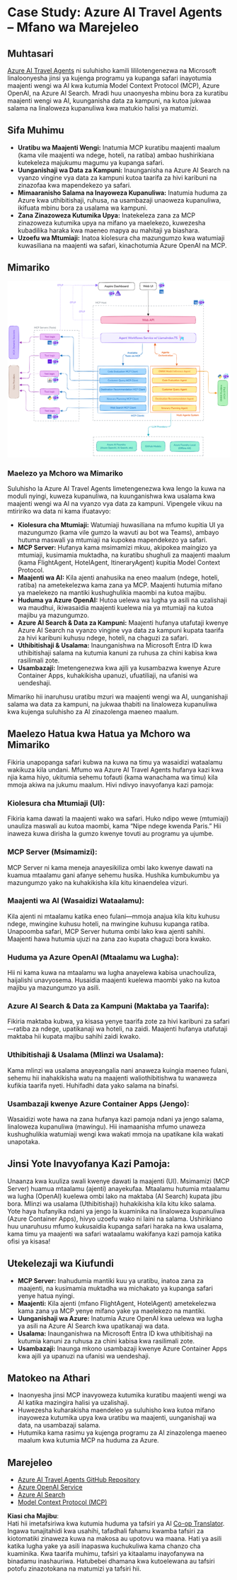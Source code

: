 <!--
CO_OP_TRANSLATOR_METADATA:
{
  "original_hash": "4d3415b9d2bf58bc69be07f945a69e07",
  "translation_date": "2025-06-13T21:51:51+00:00",
  "source_file": "09-CaseStudy/travelagentsample.md",
  "language_code": "sw"
}
-->
# Case Study: Azure AI Travel Agents – Mfano wa Marejeleo

## Muhtasari

[Azure AI Travel Agents](https://github.com/Azure-Samples/azure-ai-travel-agents) ni suluhisho kamili lililotengenezwa na Microsoft linaloonyesha jinsi ya kujenga programu ya kupanga safari inayotumia maajenti wengi wa AI kwa kutumia Model Context Protocol (MCP), Azure OpenAI, na Azure AI Search. Mradi huu unaonyesha mbinu bora za kuratibu maajenti wengi wa AI, kuunganisha data za kampuni, na kutoa jukwaa salama na linaloweza kupanuliwa kwa matukio halisi ya matumizi.

## Sifa Muhimu
- **Uratibu wa Maajenti Wengi:** Inatumia MCP kuratibu maajenti maalum (kama vile maajenti wa ndege, hoteli, na ratiba) ambao hushirikiana kutekeleza majukumu magumu ya kupanga safari.
- **Uunganishaji wa Data za Kampuni:** Inaunganisha na Azure AI Search na vyanzo vingine vya data za kampuni kutoa taarifa za hivi karibuni na zinazofaa kwa mapendekezo ya safari.
- **Mimaaranisho Salama na Inayoweza Kupanuliwa:** Inatumia huduma za Azure kwa uthibitishaji, ruhusa, na usambazaji unaoweza kupanuliwa, ikifuata mbinu bora za usalama wa kampuni.
- **Zana Zinazoweza Kutumika Upya:** Inatekeleza zana za MCP zinazoweza kutumika upya na mifano ya maelekezo, kuwezesha kubadilika haraka kwa maeneo mapya au mahitaji ya biashara.
- **Uzoefu wa Mtumiaji:** Inatoa kiolesura cha mazungumzo kwa watumiaji kuwasiliana na maajenti wa safari, kinachotumia Azure OpenAI na MCP.

## Mimariko
![Architecture](https://raw.githubusercontent.com/Azure-Samples/azure-ai-travel-agents/main/docs/ai-travel-agents-architecture-diagram.png)

### Maelezo ya Mchoro wa Mimariko

Suluhisho la Azure AI Travel Agents limetengenezwa kwa lengo la kuwa na moduli nyingi, kuweza kupanuliwa, na kuunganishwa kwa usalama kwa maajenti wengi wa AI na vyanzo vya data za kampuni. Vipengele vikuu na mtiririko wa data ni kama ifuatavyo:

- **Kiolesura cha Mtumiaji:** Watumiaji huwasiliana na mfumo kupitia UI ya mazungumzo (kama vile gumzo la wavuti au bot wa Teams), ambayo hutuma maswali ya mtumiaji na kupokea mapendekezo ya safari.
- **MCP Server:** Hufanya kama msimamizi mkuu, akipokea maingizo ya mtumiaji, kusimamia muktadha, na kuratibu shughuli za maajenti maalum (kama FlightAgent, HotelAgent, ItineraryAgent) kupitia Model Context Protocol.
- **Maajenti wa AI:** Kila ajenti anahusika na eneo maalum (ndege, hoteli, ratiba) na ametekelezwa kama zana ya MCP. Maajenti hutumia mifano ya maelekezo na mantiki kushughulikia maombi na kutoa majibu.
- **Huduma ya Azure OpenAI:** Hutoa uelewa wa lugha ya asili na uzalishaji wa maudhui, ikiwasaidia maajenti kuelewa nia ya mtumiaji na kutoa majibu ya mazungumzo.
- **Azure AI Search & Data za Kampuni:** Maajenti hufanya utafutaji kwenye Azure AI Search na vyanzo vingine vya data za kampuni kupata taarifa za hivi karibuni kuhusu ndege, hoteli, na chaguzi za safari.
- **Uthibitishaji & Usalama:** Inaunganishwa na Microsoft Entra ID kwa uthibitishaji salama na kutumia kanuni za ruhusa za chini kabisa kwa rasilimali zote.
- **Usambazaji:** Imetengenezwa kwa ajili ya kusambazwa kwenye Azure Container Apps, kuhakikisha upanuzi, ufuatiliaji, na ufanisi wa uendeshaji.

Mimariko hii inaruhusu uratibu mzuri wa maajenti wengi wa AI, uunganishaji salama wa data za kampuni, na jukwaa thabiti na linaloweza kupanuliwa kwa kujenga suluhisho za AI zinazolenga maeneo maalum.

## Maelezo Hatua kwa Hatua ya Mchoro wa Mimariko
Fikiria unapopanga safari kubwa na kuwa na timu ya wasaidizi wataalamu wakikuza kila undani. Mfumo wa Azure AI Travel Agents hufanya kazi kwa njia kama hiyo, ukitumia sehemu tofauti (kama wanachama wa timu) kila mmoja akiwa na jukumu maalum. Hivi ndivyo inavyofanya kazi pamoja:

### Kiolesura cha Mtumiaji (UI):
Fikiria kama dawati la maajenti wako wa safari. Huko ndipo wewe (mtumiaji) unauliza maswali au kutoa maombi, kama “Nipe ndege kwenda Paris.” Hii inaweza kuwa dirisha la gumzo kwenye tovuti au programu ya ujumbe.

### MCP Server (Msimamizi):
MCP Server ni kama meneja anayesikiliza ombi lako kwenye dawati na kuamua mtaalamu gani afanye sehemu husika. Hushika kumbukumbu ya mazungumzo yako na kuhakikisha kila kitu kinaendelea vizuri.

### Maajenti wa AI (Wasaidizi Wataalamu):
Kila ajenti ni mtaalamu katika eneo fulani—mmoja anajua kila kitu kuhusu ndege, mwingine kuhusu hoteli, na mwingine kuhusu kupanga ratiba. Unapoomba safari, MCP Server hutuma ombi lako kwa ajenti sahihi. Maajenti hawa hutumia ujuzi na zana zao kupata chaguzi bora kwako.

### Huduma ya Azure OpenAI (Mtaalamu wa Lugha):
Hii ni kama kuwa na mtaalamu wa lugha anayelewa kabisa unachouliza, haijalishi unavyosema. Husaidia maajenti kuelewa maombi yako na kutoa majibu ya mazungumzo ya asili.

### Azure AI Search & Data za Kampuni (Maktaba ya Taarifa):
Fikiria maktaba kubwa, ya kisasa yenye taarifa zote za hivi karibuni za safari—ratiba za ndege, upatikanaji wa hoteli, na zaidi. Maajenti hufanya utafutaji maktaba hii kupata majibu sahihi zaidi kwako.

### Uthibitishaji & Usalama (Mlinzi wa Usalama):
Kama mlinzi wa usalama anayeangalia nani anaweza kuingia maeneo fulani, sehemu hii inahakikisha watu na maajenti waliothibitishwa tu wanaweza kufikia taarifa nyeti. Huhifadhi data yako salama na binafsi.

### Usambazaji kwenye Azure Container Apps (Jengo):
Wasaidizi wote hawa na zana hufanya kazi pamoja ndani ya jengo salama, linaloweza kupanuliwa (mawingu). Hii inamaanisha mfumo unaweza kushughulikia watumiaji wengi kwa wakati mmoja na upatikane kila wakati unapotaka.

## Jinsi Yote Inavyofanya Kazi Pamoja:

Unaanza kwa kuuliza swali kwenye dawati la maajenti (UI).
Msimamizi (MCP Server) huamua mtaalamu (ajenti) anayekufaa.
Mtaalamu hutumia mtaalamu wa lugha (OpenAI) kuelewa ombi lako na maktaba (AI Search) kupata jibu bora.
Mlinzi wa usalama (Uthibitishaji) huhakikisha kila kitu kiko salama.
Yote haya hufanyika ndani ya jengo la kuaminika na linaloweza kupanuliwa (Azure Container Apps), hivyo uzoefu wako ni laini na salama.
Ushirikiano huu unaruhusu mfumo kukusaidia kupanga safari haraka na kwa usalama, kama timu ya maajenti wa safari wataalamu wakifanya kazi pamoja katika ofisi ya kisasa!

## Utekelezaji wa Kiufundi
- **MCP Server:** Inahudumia mantiki kuu ya uratibu, inatoa zana za maajenti, na kusimamia muktadha wa michakato ya kupanga safari yenye hatua nyingi.
- **Maajenti:** Kila ajenti (mfano FlightAgent, HotelAgent) ametekelezwa kama zana ya MCP yenye mifano yake ya maelekezo na mantiki.
- **Uunganishaji wa Azure:** Inatumia Azure OpenAI kwa uelewa wa lugha ya asili na Azure AI Search kwa upatikanaji wa data.
- **Usalama:** Inaunganishwa na Microsoft Entra ID kwa uthibitishaji na kutumia kanuni za ruhusa za chini kabisa kwa rasilimali zote.
- **Usambazaji:** Inaunga mkono usambazaji kwenye Azure Container Apps kwa ajili ya upanuzi na ufanisi wa uendeshaji.

## Matokeo na Athari
- Inaonyesha jinsi MCP inavyoweza kutumika kuratibu maajenti wengi wa AI katika mazingira halisi ya uzalishaji.
- Huwezesha kuharakisha maendeleo ya suluhisho kwa kutoa mifano inayoweza kutumika upya kwa uratibu wa maajenti, uunganishaji wa data, na usambazaji salama.
- Hutumika kama rasimu ya kujenga programu za AI zinazolenga maeneo maalum kwa kutumia MCP na huduma za Azure.

## Marejeleo
- [Azure AI Travel Agents GitHub Repository](https://github.com/Azure-Samples/azure-ai-travel-agents)
- [Azure OpenAI Service](https://azure.microsoft.com/en-us/products/ai-services/openai-service/)
- [Azure AI Search](https://azure.microsoft.com/en-us/products/ai-services/ai-search/)
- [Model Context Protocol (MCP)](https://modelcontextprotocol.io/)

**Kiasi cha Majibu**:  
Hati hii imetafsiriwa kwa kutumia huduma ya tafsiri ya AI [Co-op Translator](https://github.com/Azure/co-op-translator). Ingawa tunajitahidi kwa usahihi, tafadhali fahamu kwamba tafsiri za kiotomatiki zinaweza kuwa na makosa au upotovu wa maana. Hati ya asili katika lugha yake ya asili inapaswa kuchukuliwa kama chanzo cha kuaminika. Kwa taarifa muhimu, tafsiri ya kitaalamu inayofanywa na binadamu inashauriwa. Hatubebei dhamana kwa kutoelewana au tafsiri potofu zinazotokana na matumizi ya tafsiri hii.
